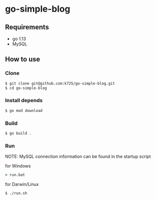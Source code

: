 # go-simple-blog

## Requirements

 - go 1.13
 - MySQL

## How to use

### Clone

```bash
$ git clone git@github.com:k725/go-simple-blog.git
$ cd go-simple-blog
```

### Install depends

```bash
$ go mod download
```

### Build

```bash
$ go build . 
```

### Run

NOTE: MySQL connection information can be found in the startup script

for Windows

```bat
> run.bat
```
for Darwin/Linux

```bash
$ ./run.sh
```
